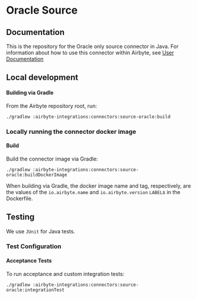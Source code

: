 # Oracle Source

## Documentation
This is the repository for the Oracle only source connector in Java.
For information about how to use this connector within Airbyte, see [User Documentation](https://docs.airbyte.io/integrations/sources/oracle)

## Local development

#### Building via Gradle
From the Airbyte repository root, run:
```
./gradlew :airbyte-integrations:connectors:source-oracle:build
```

### Locally running the connector docker image

#### Build
Build the connector image via Gradle:
```
./gradlew :airbyte-integrations:connectors:source-oracle:buildDockerImage
```
When building via Gradle, the docker image name and tag, respectively, are the values of the `io.airbyte.name` and `io.airbyte.version` `LABEL`s in
the Dockerfile.

## Testing
We use `JUnit` for Java tests.

### Test Configuration
#### Acceptance Tests
To run acceptance and custom integration tests:
```
./gradlew :airbyte-integrations:connectors:source-oracle:integrationTest
```
